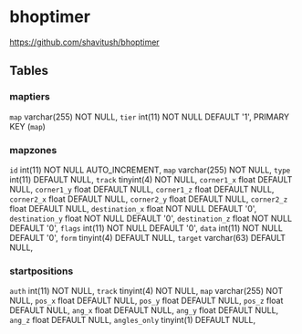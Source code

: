 # bhoptimer

https://github.com/shavitush/bhoptimer

## Tables

### maptiers

`map` varchar(255) NOT NULL,
`tier` int(11) NOT NULL DEFAULT '1',
PRIMARY KEY (`map`)

### mapzones

`id` int(11) NOT NULL AUTO_INCREMENT,
`map` varchar(255) NOT NULL,
`type` int(11) DEFAULT NULL,
`track` tinyint(4) NOT NULL,
`corner1_x` float DEFAULT NULL,
`corner1_y` float DEFAULT NULL,
`corner1_z` float DEFAULT NULL,
`corner2_x` float DEFAULT NULL,
`corner2_y` float DEFAULT NULL,
`corner2_z` float DEFAULT NULL,
`destination_x` float NOT NULL DEFAULT '0',
`destination_y` float NOT NULL DEFAULT '0',
`destination_z` float NOT NULL DEFAULT '0',
`flags` int(11) NOT NULL DEFAULT '0',
`data` int(11) NOT NULL DEFAULT '0',
`form` tinyint(4) DEFAULT NULL,
`target` varchar(63) DEFAULT NULL,

### startpositions

`auth` int(11) NOT NULL,
`track` tinyint(4) NOT NULL,
`map` varchar(255) NOT NULL,
`pos_x` float DEFAULT NULL,
`pos_y` float DEFAULT NULL,
`pos_z` float DEFAULT NULL,
`ang_x` float DEFAULT NULL,
`ang_y` float DEFAULT NULL,
`ang_z` float DEFAULT NULL,
`angles_only` tinyint(1) DEFAULT NULL,


